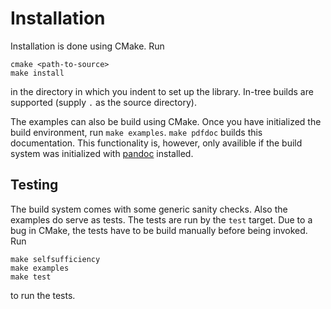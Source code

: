 Installation
============

Installation is done using CMake. Run

    cmake <path-to-source>
    make install

in the directory in which you indent to set up the library. In-tree builds are
supported (supply `.` as the source directory).

The examples can also be build using CMake. Once you have initialized the build
environment, run `make examples`. `make pdfdoc` builds this documentation. This
functionality is, however, only availible if the build system was initialized
with [pandoc](http://pandoc.org/) installed.


Testing
-------

The build system comes with some generic sanity checks. Also the examples do
serve as tests. The tests are run by the `test` target. Due to a bug in CMake,
the tests have to be build manually before being invoked. Run

    make selfsufficiency
    make examples
    make test

to run the tests.


